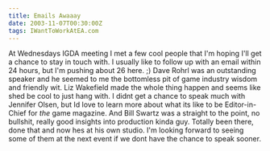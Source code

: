 ```yaml
---
title: Emails Awaaay
date: 2003-11-07T00:30:00Z
tags: IWantToWorkAtEA.com
---
```

At Wednesdays IGDA meeting I met a few cool people that I'm hoping I'll get a chance to stay in touch with. I usually like to follow up with an email within 24 hours, but I'm pushing about 26 here. ;) Dave Rohrl was an outstanding speaker and he seemed to me the bottomless pit of game industry wisdom and friendly wit. Liz Wakefield made the whole thing happen and seems like shed be cool to just hang with. I didnt get a chance to speak much with Jennifer Olsen, but Id love to learn more about what its like to be Editor-in-Chief for *the* game magazine. And Bill Swartz was a straight to the point, no bullshit, really good insights into production kinda guy. Totally been there, done that and now hes at his own studio. I'm looking forward to seeing some of them at the next event if we dont have the chance to speak sooner.

